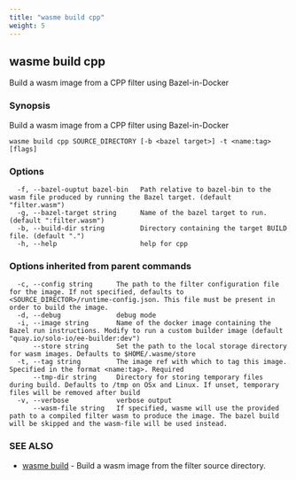 ```yaml
---
title: "wasme build cpp"
weight: 5
---
```

## wasme build cpp

Build a wasm image from a CPP filter using Bazel-in-Docker

### Synopsis

Build a wasm image from a CPP filter using Bazel-in-Docker

```
wasme build cpp SOURCE_DIRECTORY [-b <bazel target>] -t <name:tag> [flags]
```

### Options

```
  -f, --bazel-ouptut bazel-bin   Path relative to bazel-bin to the wasm file produced by running the Bazel target. (default "filter.wasm")
  -g, --bazel-target string      Name of the bazel target to run. (default ":filter.wasm")
  -b, --build-dir string         Directory containing the target BUILD file. (default ".")
  -h, --help                     help for cpp
```

### Options inherited from parent commands

```
  -c, --config string      The path to the filter configuration file for the image. If not specified, defaults to <SOURCE_DIRECTOR>/runtime-config.json. This file must be present in order to build the image.
  -d, --debug              debug mode
  -i, --image string       Name of the docker image containing the Bazel run instructions. Modify to run a custom builder image (default "quay.io/solo-io/ee-builder:dev")
      --store string       Set the path to the local storage directory for wasm images. Defaults to $HOME/.wasme/store
  -t, --tag string         The image ref with which to tag this image. Specified in the format <name:tag>. Required
      --tmp-dir string     Directory for storing temporary files during build. Defaults to /tmp on OSx and Linux. If unset, temporary files will be removed after build
  -v, --verbose            verbose output
      --wasm-file string   If specified, wasme will use the provided path to a compiled filter wasm to produce the image. The bazel build will be skipped and the wasm-file will be used instead.
```

### SEE ALSO

* [wasme build](../wasme_build)	 - Build a wasm image from the filter source directory.

